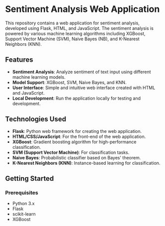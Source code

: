 # Sentiment Analysis Web Application

This repository contains a web application for sentiment analysis, developed using Flask, HTML, and JavaScript. The sentiment analysis is powered by various machine learning algorithms including XGBoost, Support Vector Machine (SVM), Naive Bayes (NB), and K-Nearest Neighbors (KNN).

## Features

- **Sentiment Analysis**: Analyze sentiment of text input using different machine learning models.
- **Model Support**: XGBoost, SVM, Naive Bayes, and KNN.
- **User Interface**: Simple and intuitive web interface created with HTML and JavaScript.
- **Local Development**: Run the application locally for testing and development.

## Technologies Used

- **Flask**: Python web framework for creating the web application.
- **HTML/CSS/JavaScript**: For the front-end of the web application.
- **XGBoost**: Gradient boosting algorithm for high-performance classification.
- **SVM (Support Vector Machine)**: For classification tasks.
- **Naive Bayes**: Probabilistic classifier based on Bayes' theorem.
- **K-Nearest Neighbors (KNN)**: Instance-based learning for classification.

## Getting Started

### Prerequisites

- Python 3.x
- Flask
- scikit-learn
- XGBoost

